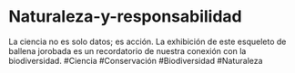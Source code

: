 # Naturaleza-y-responsabilidad
La ciencia no es solo datos; es acción. La exhibición de este esqueleto de ballena jorobada es un recordatorio de nuestra conexión con la biodiversidad. #Ciencia #Conservación #Biodiversidad #Naturaleza
